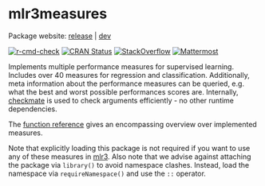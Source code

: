 # mlr3measures

Package website: [release](https://mlr3measures.mlr-org.com/) | [dev](https://mlr3measures.mlr-org.com/dev/)

<!-- badges: start -->
[![r-cmd-check](https://github.com/mlr-org/mlr3measures/actions/workflows/r-cmd-check.yml/badge.svg)](https://github.com/mlr-org/mlr3measures/actions/workflows/r-cmd-check.yml)
[![CRAN Status](https://www.r-pkg.org/badges/version-ago/mlr3measures)](https://cran.r-project.org/package=mlr3measures)
[![StackOverflow](https://img.shields.io/badge/stackoverflow-mlr3-orange.svg)](https://stackoverflow.com/questions/tagged/mlr3)
[![Mattermost](https://img.shields.io/badge/chat-mattermost-orange.svg)](https://lmmisld-lmu-stats-slds.srv.mwn.de/mlr_invite/)
<!-- badges: end -->

Implements multiple performance measures for supervised learning.
Includes over 40 measures for regression and classification.
Additionally, meta information about the performance measures can be queried, e.g. what the best and worst possible performances scores are.
Internally, [checkmate](https://CRAN.R-project.org/package=checkmate) is used to check arguments efficiently - no other runtime dependencies.

The [function reference](https://mlr3measures.mlr-org.com/reference/index.html) gives an encompassing overview over implemented measures.

Note that explicitly loading this package is not required if you want to use any of these measures in [mlr3](https://mlr3.mlr-org.com).
Also note that we advise against attaching the package via `library()` to avoid namespace clashes.
Instead, load the namespace via `requireNamespace()` and use the `::` operator.
